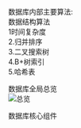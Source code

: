 数据库内部主要算法:  
数据结构算法  
1时间复杂度  
2.归并排序  
3.二叉搜索树  
4.B+树索引  
5.哈希表  

数据库全局总览  
![总览](/img/dbOverview.png)

数据库核心组件